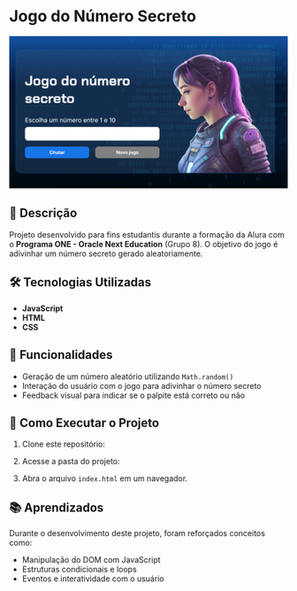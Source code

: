 # Jogo do Número Secreto
<img src="/js-curso-2-aula_4/img/imagemdojogo.png">

## 📌 Descrição
Projeto desenvolvido para fins estudantis durante a formação da Alura com o **Programa ONE - Oracle Next Education** 
(Grupo 8). O objetivo do jogo é adivinhar um número secreto gerado aleatoriamente.

## 🛠️ Tecnologias Utilizadas
- **JavaScript**
- **HTML**
- **CSS**

## 🎯 Funcionalidades
- Geração de um número aleatório utilizando `Math.random()`
- Interação do usuário com o jogo para adivinhar o número secreto
- Feedback visual para indicar se o palpite está correto ou não

## 🚀 Como Executar o Projeto
1. Clone este repositório:
  
2. Acesse a pasta do projeto:


   
3. Abra o arquivo `index.html` em um navegador.


## 📚 Aprendizados
Durante o desenvolvimento deste projeto, foram reforçados conceitos como:
- Manipulação do DOM com JavaScript
- Estruturas condicionais e loops
- Eventos e interatividade com o usuário

